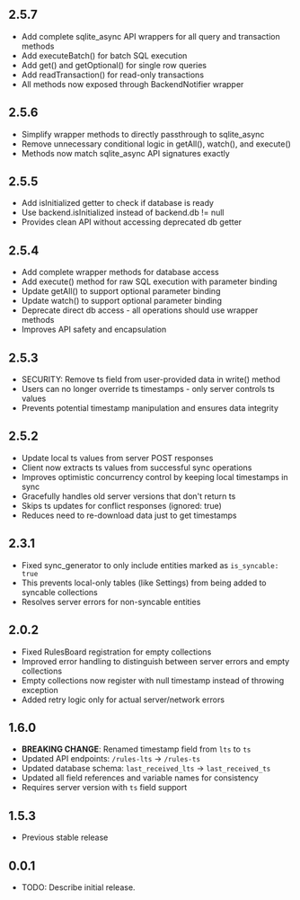 ## 2.5.7

* Add complete sqlite_async API wrappers for all query and transaction methods
* Add executeBatch() for batch SQL execution
* Add get() and getOptional() for single row queries
* Add readTransaction() for read-only transactions
* All methods now exposed through BackendNotifier wrapper

## 2.5.6

* Simplify wrapper methods to directly passthrough to sqlite_async
* Remove unnecessary conditional logic in getAll(), watch(), and execute()
* Methods now match sqlite_async API signatures exactly

## 2.5.5

* Add isInitialized getter to check if database is ready
* Use backend.isInitialized instead of backend.db != null
* Provides clean API without accessing deprecated db getter

## 2.5.4

* Add complete wrapper methods for database access
* Add execute() method for raw SQL execution with parameter binding
* Update getAll() to support optional parameter binding
* Update watch() to support optional parameter binding
* Deprecate direct db access - all operations should use wrapper methods
* Improves API safety and encapsulation

## 2.5.3

* SECURITY: Remove ts field from user-provided data in write() method
* Users can no longer override ts timestamps - only server controls ts values
* Prevents potential timestamp manipulation and ensures data integrity

## 2.5.2

* Update local ts values from server POST responses
* Client now extracts ts values from successful sync operations
* Improves optimistic concurrency control by keeping local timestamps in sync
* Gracefully handles old server versions that don't return ts
* Skips ts updates for conflict responses (ignored: true)
* Reduces need to re-download data just to get timestamps

## 2.3.1

* Fixed sync_generator to only include entities marked as `is_syncable: true`
* This prevents local-only tables (like Settings) from being added to syncable collections
* Resolves server errors for non-syncable entities

## 2.0.2

* Fixed RulesBoard registration for empty collections
* Improved error handling to distinguish between server errors and empty collections
* Empty collections now register with null timestamp instead of throwing exception
* Added retry logic only for actual server/network errors

## 1.6.0

* **BREAKING CHANGE**: Renamed timestamp field from `lts` to `ts`
* Updated API endpoints: `/rules-lts` → `/rules-ts`
* Updated database schema: `last_received_lts` → `last_received_ts`
* Updated all field references and variable names for consistency
* Requires server version with `ts` field support

## 1.5.3

* Previous stable release

## 0.0.1

* TODO: Describe initial release.
